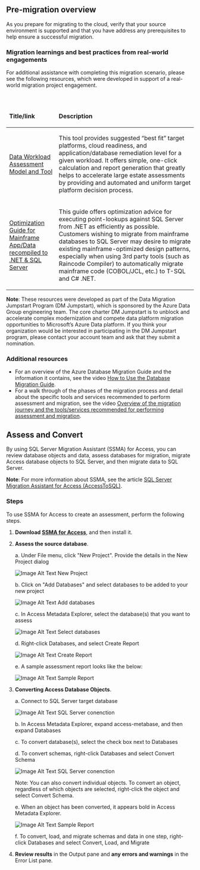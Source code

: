 ## Pre-migration overview

As you prepare for migrating to the cloud, verify that your source environment is supported and that you have address any prerequisites to help ensure a successful migration.

### Migration learnings and best practices from real-world engagements

For additional assistance with completing this migration scenario, please see the following resources, which were developed in support of a real-world migration project engagement.<br>

<br>
<table width="100%">
<thead>
<tr>
<td width="18%">
<p><strong>Title/link</strong></p>
</td>
<td width="59%">
<p><strong>Description</strong></p>
</td>
</tr>
</thead>
<tbody>
<tr>
<td width="18%">
<p><a href="https://github.com/Microsoft/DataMigrationTeam/tree/master/Data%20Workload%20Assessment%20Model%20and%20Tool">Data Workload Assessment Model and Tool</a></p>
</td>
<td width="59%">
<p>This tool provides suggested &ldquo;best fit&rdquo; target platforms, cloud readiness, and application/database remediation level for a given workload. It offers simple, one-click calculation and report generation that greatly helps to accelerate large estate assessments by providing and automated and uniform target platform decision process.</p>
</td>
</tr>
<tr>
<td width="18%">
<p><a href="https://aka.ms/dmj-wp-mainframe-optimize">Optimization Guide for Mainframe App/Data recompiled to .NET &amp; SQL Server</a></p>
</td>
<td width="59%">
<p>This guide offers optimization advice for executing point-lookups against SQL Server from .NET as efficiently as possible. Customers wishing to migrate from mainframe databases to SQL Server may desire to migrate existing mainframe-optimized design patterns, especially when using 3rd party tools (such as Raincode Compiler) to automatically migrate mainframe code (COBOL/JCL, etc.) to T-SQL and C# .NET.</p>
</td>
</tr>
</tbody>
</table>

**Note**: These resources were developed as part of the Data Migration Jumpstart Program (DM Jumpstart), which is sponsored by the Azure Data Group engineering team. The core charter DM Jumpstart is to unblock and accelerate complex modernization and compete data platform migration opportunities to Microsoft’s Azure Data platform. If you think your organization would be interested in participating in the DM Jumpstart program, please contact your account team and ask that they submit a nomination.

### Additional resources

- For an overview of the Azure Database Migration Guide and the information it contains, see the video [How to Use the Database Migration Guide](https://azure.microsoft.com/resources/videos/how-to-use-the-azure-database-migration-guide/).
- For a walk through of the phases of the migration process and detail about the specific tools and services recommended to perform assessment and migration, see the video [Overview of the migration journey and the tools/services recommended for performing assessment and migration](https://azure.microsoft.com/resources/videos/overview-of-migration-and-recommended-tools-services/).

## Assess and Convert

By using SQL Server Migration Assistant (SSMA) for Access, you can review database objects and data, assess databases for migration, migrate Access database objects to SQL Server, and then migrate data to SQL Server.

**Note**: For more information about SSMA, see the article [SQL Server Migration Assistant for Access (AccessToSQL)](https://docs.microsoft.com/en-us/sql/ssma/access/sql-server-migration-assistant-for-access-accesstosql).

### Steps

To use SSMA for Access to create an assessment, perform the following steps.

1. **Download [SSMA for Access](https://www.microsoft.com/en-us/download/details.aspx?id=54255)**, and then install it.

2. **Assess the source database**.

    a. Under File menu, click "New Project". Provide the details in the New Project dialog
    
    ![Image Alt Text New Project](https://mpbdevcontent.azureedge.net/Images/accessnewproject.png)
    
    b. Click on "Add Databases" and select databases to be added to your new project
    
    ![Image Alt Text Add databases](https://mpbdevcontent.azureedge.net/Images/accessadddb.png)
    
    c. In Access Metadata Explorer, select the database(s) that you want to assess
    
    ![Image Alt Text Select databases](https://mpbdevcontent.azureedge.net/Images/accessselectdb.png)
    
    d. Right-click Databases, and select Create Report
    
     ![Image Alt Text Create Report](https://mpbdevcontent.azureedge.net/Images/accesscreatereport.png)
    
    e. A sample assessment report looks like the below:
    
    ![Image Alt Text Sample Report](https://mpbdevcontent.azureedge.net/Images/accesssamplereport.png)

3. **Converting Access Database Objects**. 

    a. Connect to SQL Server target database
    
     ![Image Alt Text SQL Server conenction](https://mpbdevcontent.azureedge.net/Images/accessconnecttosql.png)
    
    b. In Access Metadata Explorer, expand access-metabase, and then expand Databases
       
    c. To convert database(s), select the check box next to Databases
      
    d. To convert schemas, right-click Databases and select Convert Schema
    
    ![Image Alt Text SQL Server conenction](https://mpbdevcontent.azureedge.net/Images/accessconvertschema.png)

    Note: You can also convert individual objects. To convert an object, regardless of which objects are selected, right-click the object and select Convert Schema. 

    e. When an object has been converted, it appears bold in Access Metadata Explorer. 
    
    ![Image Alt Text Sample Report](https://mpbdevcontent.azureedge.net/Images/accessconvertcomplete.png)
    
    f. To convert, load, and migrate schemas and data in one step, right-click Databases and select Convert, Load, and Migrate

4. **Review results** in the Output pane and **any errors and warnings** in the Error List pane.